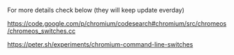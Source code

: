 For more details check below (they will keep update everday)

https://code.google.com/p/chromium/codesearch#chromium/src/chromeos/chromeos_switches.cc 

https://peter.sh/experiments/chromium-command-line-switches
